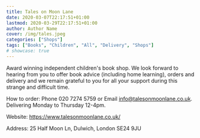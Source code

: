 ```yaml
---
title: Tales on Moon Lane
date: 2020-03-07T22:17:51+01:00
lastmod: 2020-03-29T22:17:51+01:00
author: Author Name
cover: /img/tales.jpeg
categories: ["Shops"]
tags: ["Books", "Children", "All", "Delivery", "Shops"]
# showcase: true
---
```


Award winning independent children's book shop.  We look forward to hearing from you to offer book advice (including home learning), orders and delivery and we remain grateful to you for all your support during this strange and difficult time.

How to order: Phone 020 7274 5759 or Email info@talesonmoonlane.co.uk. Delivering Monday to Thursday 12-4pm.

Website: https://www.talesonmoonlane.co.uk/

Address: 25 Half Moon Ln, Dulwich, London SE24 9JU 

				
